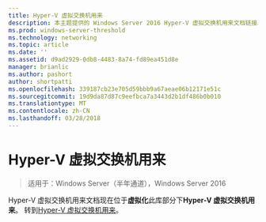 ```yaml
---
title: Hyper-V 虚拟交换机用来
description: 本主题提供的 Windows Server 2016 Hyper-V 虚拟交换机用来文档链接。
ms.prod: windows-server-threshold
ms.technology: networking
ms.topic: article
ms.date: ''
ms.assetid: d9ad2929-0db8-4483-8a74-fd89ea451d8e
manager: brianlic
ms.author: pashort
author: shortpatti
ms.openlocfilehash: 339187cb23e705d59bbb9a67aeae06b12171e51c
ms.sourcegitcommit: 19d9da87d87c9eefbca7a3443d2b1df486b0b010
ms.translationtype: MT
ms.contentlocale: zh-CN
ms.lasthandoff: 03/28/2018
---
```

# <a name="hyper-v-virtual-switch"></a>Hyper-V 虚拟交换机用来

>适用于：Windows Server（半年通道），Windows Server 2016

Hyper-V 虚拟交换机用来文档现在位于**虚拟化**此库部分下**Hyper-V 虚拟交换机用来**。 转到[Hyper-V 虚拟交换机用来](https://docs.microsoft.com/windows-server/virtualization/hyper-v-virtual-switch/hyper-v-virtual-switch)。